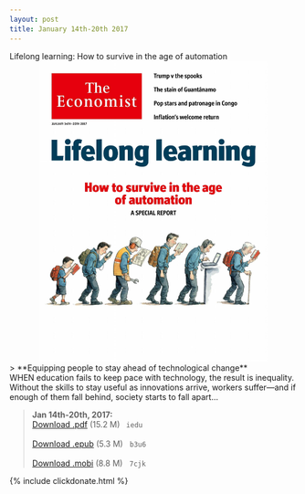 ```yaml
---
layout: post
title: January 14th-20th 2017
---
```

<!--
<div class="message">
Sorry! The service is temporarily unavailable.
</div>-->

<div class="message">
	Lifelong learning: How to survive in the age of automation
</div>

<div class="upload" style="position: relative; max-width: 400px; 
    margin: 0 auto;">
<img src="/public/img/the-economist/img_2017.01.14.jpg" />
</div>
<!--more-->
> **Equipping people to stay ahead of technological change** <br/>
WHEN education fails to keep pace with technology, the result is inequality. Without the skills to stay useful as innovations arrive, workers suffer—and if enough of them fall behind, society starts to fall apart...

> **Jan 14th-20th, 2017:**<br/>
[Download .pdf](https://yun.baidu.com/s/1dE2QB4X) (15.2 M)&ensp;
`iedu` <br/><br/>
[Download .epub](https://yun.baidu.com/s/1jHANUjO) (5.3 M) &nbsp;
`b3u6` <br/><br/>
[Download .mobi](https://yun.baidu.com/s/1gfNv3hx) (8.8 M) &nbsp;
`7cjk`


{% include clickdonate.html %}

